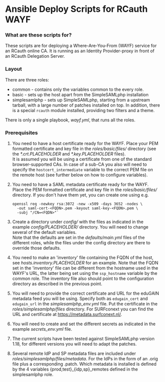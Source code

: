 # Ansible Deploy Scripts for RCauth WAYF

### What are these scripts for?

These scripts are for deploying a Where-Are-You-From (WAYF) service for an
RCauth online CA. It is running as an Identity Provider-proxy in front of an
RCauth Delegation Server.

### Layout

There are three roles:
- common - contains only the variables common to the every role.
- basic - sets up the host apart from the SimpleSAMLphp installation
- simplesamlphp - sets up SimpleSAMLphp, starting from a upstream tarball,
  with a large number of patches installed on top. In addition, there is a
  special `rcauth` module installed, providing two filters and a theme.

There is only a single playbook, _wayf.yml_, that runs all the roles.

### Prerequisites

 1. You need to have a host certificate ready for the WAYF. Place your PEM
    formatted certificate and key file in the _roles/basic/files/_
    directory (see the _*.crt.PLACEHOLDER_ and _*.key.PLACEHOLDER_ files).  
    It is assumed you will be using a certificate from one of the standard
    browser-supported CAs. In case of a sub-CA you also will need to specify
    the `hostcert_intermediate` variable to the correct PEM file on the remote
    host (see further below on how to configure variables).

 2. You need to have a SAML metadata certificate ready for the WAYF. Place
    the PEM formatted certificate and key file in the _roles/basic/files/_
    directory. If you don't have them yet, you can create one using e.g.

        openssl req -newkey rsa:3072 -new -x509 -days 3652 -nodes \
          -out saml-cert-<FQDN>.pem -keyout saml-key-<FQDN>.pem \
          -subj "/CN=<FQDN>"`

 3. Create a directory under _config/_ with the files as indicated in
    the example _config/PLACEHOLDER/_ directory. You will need to
    change several of the default variables.  
    Note that the defaults are set in the _defaults/main.yml_ files of the
    different roles, while the files under the config directory are there to
    override those defaults.

 4. You need to make an 'inventory' file containing the FQDN of the host, see
    _hosts.inventory.PLACEHOLDER_ for an example. Note that the FQDN set in the
    'inventory' file can be different from the hostname used in the WAYF's URL,
    the latter being set using the `ssp_hostname` variable by the common role.
    The inventory file also should point to the configuration directory as
    described in the previous point.

 5. You will need to provide the correct certificate and URL for the eduGAIN
    metadata feed you will be using. Specify both as `edugain_cert` and
    `edugain_url` in the _simplesamlphp_env.yml_ file. Put the certificate in
    the _roles/simplesamlphp/files_ directory. For SURFconext you can find the
    URL and certificate at https://metadata.surfconext.nl/.

 6. You will need to create and set the different secrets as indicated in the
    example _secrets_env.yml_ file.

 7. The current scripts have been tested against SimpleSAMLphp version 1.18,
    for different versions you will need to adapt the patches.

 8. Several remote IdP and SP metadata files are included under
    _roles/simplesamlphp/files/metadata_. For the IdPs in the form of an .orig
    file plus a corresponding .patch. Which metadata is installed is defined
    by the 4 variables {prod,test}_{idp,sp}_remotes defined in the
    simplesamlphp role.

